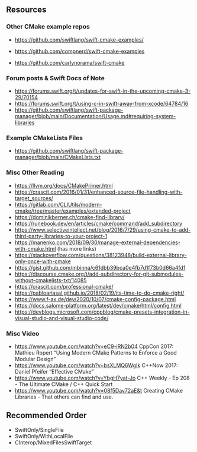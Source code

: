 ## Resources

### Other CMake example repos
- https://github.com/swiftlang/swift-cmake-examples/
- https://github.com/compnerd/swift-cmake-examples


- https://github.com/carlynorama/swift-cmake


### Forum posts & Swift Docs of Note
- https://forums.swift.org/t/updates-for-swift-in-the-upcoming-cmake-3-29/70154
- https://forums.swift.org/t/using-c-in-swift-away-from-xcode/64784/16
- https://github.com/swiftlang/swift-package-manager/blob/main/Documentation/Usage.md#requiring-system-libraries

### Example CMakeLists Files
- https://github.com/swiftlang/swift-package-manager/blob/main/CMakeLists.txt


### Misc Other Reading
- https://llvm.org/docs/CMakePrimer.html
- https://crascit.com/2016/01/31/enhanced-source-file-handling-with-target_sources/
- https://gitlab.com/CLIUtils/modern-cmake/tree/master/examples/extended-project
- https://dominikberner.ch/cmake-find-library/
- https://runebook.dev/en/articles/cmake/command/add_subdirectory
- https://www.selectiveintellect.net/blog/2016/7/29/using-cmake-to-add-third-party-libraries-to-your-project-1
- https://manenko.com/2018/09/30/manage-external-dependencies-with-cmake.html (has more links)
- https://stackoverflow.com/questions/38123948/build-external-library-only-once-with-cmake
- https://gist.github.com/mbinna/c61dbb39bca0e4fb7d1f73b0d66a4fd1
- https://discourse.cmake.org/t/add-subdirectory-for-git-submodules-without-cmakelists-txt/14085
- https://crascit.com/professional-cmake/
- https://pabloariasal.github.io/2018/02/19/its-time-to-do-cmake-right/
- https://www.f-ax.de/dev/2020/10/07/cmake-config-package.html
- https://docs.salome-platform.org/latest/dev/cmake/html/config.html
- https://devblogs.microsoft.com/cppblog/cmake-presets-integration-in-visual-studio-and-visual-studio-code/

### Misc Video
- https://www.youtube.com/watch?v=eC9-iRN2b04 CppCon 2017: Mathieu Ropert “Using Modern CMake Patterns to Enforce a Good Modular Design”
- https://www.youtube.com/watch?v=bsXLMQ6WgIk C++Now 2017: Daniel Pfeifer “Effective CMake"
- https://www.youtube.com/watch?v=YbgH7yat-Jo C++ Weekly - Ep 208 - The Ultimate CMake / C++ Quick Start
- https://www.youtube.com/watch?v=08f5Dav72aE&t Creating CMake Libraries - That others can find and use.


## Recommended Order

- SwiftOnly/SingleFile
- SwiftOnly/WithLocalFile
- CInterop/MixedFilesSwiftTarget


